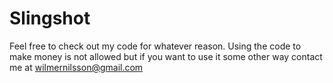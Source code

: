 # Slingshot





Feel free to check out my code for whatever reason. Using the code to make money is not allowed but if you want to use it some other way contact me at wilmernilsson@gmail.com 
